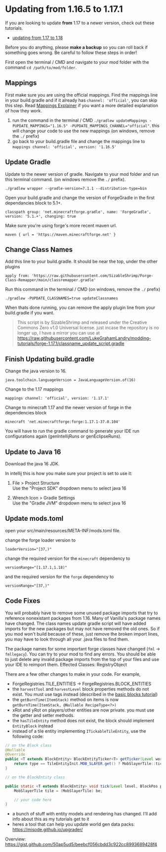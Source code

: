 # Updating from 1.16.5 to 1.17.1

If you are looking to update **from** 1.17 to a newer version, check out these tutorials.

- [updating from 1.17 to 1.18](/o18/updating)

Before you do anything, please **make a backup** so you can roll back if something goes wrong. Be careful to follow these steps in order!  

First open the terminal / CMD and navigate to your mod folder with the command `cd /path/to/mod/folder`. 

## Mappings

First make sure you are using the official mappings. Find the mappings line in your build.gradle and if it already has `channel: 'official'`, you can skip this step. Read [Mappings Explainer](http://blog.minecraftforge.net/personal/sciwhiz12/what-are-mappings/) if you want a more detailed explanation of how they work.

1. run the command in the terminal / CMD `./gradlew updateMappings -PUPDATE_MAPPINGS="1.16.5" -PUPDATE_MAPPINGS_CHANNEL="official"`. this will change your code to use the new mappings (on windows, remove the `./` prefix)
2. go back to your build.gradle file and change the mappings line to `mappings channel: 'official', version: '1.16.5'`

## Update Gradle

Update to the newer version of gradle. Navigate to your mod folder and run this terminal command. (on windows remove the `./` prefix).

```
./gradlew wrapper --gradle-version=7.1.1 --distribution-type=bin
```

Open your build.gradle and change the version of ForgeGradle in the first dependancies block to 5.1+.

```
classpath group: 'net.minecraftforge.gradle', name: 'ForgeGradle', version: '5.1.+', changing: true
```

Make sure you're using forge's more recent maven url.

```
maven { url = 'https://maven.minecraftforge.net' }
```

## Change Class Names

Add this line to your build.gradle. It should be near the top, under the other plugins
```
apply from: 'https://raw.githubusercontent.com/SizableShrimp/Forge-Class-Remapper/main/classremapper.gradle'
```

Run this command in the terminal / CMD (on windows, remove the `./` prefix)
```
./gradlew -PUPDATE_CLASSNAMES=true updateClassnames
```

When thats done running, you can remove the apply plugin line from your build.gradle if you want.  

> This script is by SizableShrimp and released under the Creative Commons Zero v1.0 Universal license. just incase the repository is no longer up, I have a mirror you can use at https://raw.githubusercontent.com/LukeGrahamLandry/modding-tutorials/forge-1.17.1/classname_update_script.gradle

## Finish Updating build.gradle 

Change the java version to 16.

```
java.toolchain.languageVersion = JavaLanguageVersion.of(16)
```

Change to the 1.17 mappings

```
mappings channel: 'official', version: '1.17.1'
```

Change to minecraft 1.17 and the newer version of forge in the dependencies block 

```
minecraft 'net.minecraftforge:forge:1.17.1-37.0.104'
``` 

You will have to run the gradle command to generate your IDE run configurations again (genIntellijRuns or genEclipseRuns).

## Update to Java 16

Download the java 16 JDK. 

In intellij this is how you make sure your project is set to use it:

1. File > Project Structure  
    Use the "Project SDK" dropdown menu to select java 16

2. Wrench Icon > Gradle Settings  
    Use the "Gradle JVM" dropdown menu to select java 16

## Update mods.toml

open your src/main/resources/META-INF/mods.toml file.  

change the forge loader version to  

    loaderVersion="[37,)" 

change the required version for the `minecraft` dependency to  

    versionRange="[1.17.1,1.18)"

and the required version for the `forge` dependency to  

    versionRange="[37,)"

## Code Fixes

You will probably have to remove some unused package imports that try to reference nonexistant packages from 1.16. Many of Vanilla's package names have changed. The class names update gradle script will have added imports for the new packages but may not have removed the old ones. So if you mod won't build because of these, just remove the broken import lines, you may have to look through all your .java files to find them.

The package names for some important forge classes have changed (`fml` -> `fmllegacy`). You can try to your mod to find any errors. You should be able to just delete any invalid package imports from the top of your files and use your IDE to reimport them. Effected Classes: RegistryObject

There are a few other changes to make in your code. For example,

- ForgeRegistries.TILE_ENTITIES -> ForgeRegistries.BLOCK_ENTITIES
- the `harvestTool` and `harvestLevel` block properties methods do not exist. You must use tags instead (described in the [basic blocks tutorial](basic-blocks))
- the `getBurnTime(ItemStack)` method on items is now `getBurnTime(ItemStack, @Nullable RecipeType<?>)`
- xRot and yRot on players/other entities are now private. you must use the getter and setter methods. 
- the `hasTileEntity` method does not exist, the block should implement `EntityBlock` instead
- instead of a tile entity implementing `ITickableTileEntity`, use the following code:

```java
// on the Block class
@Nullable
@Override
public <T extends BlockEntity> BlockEntityTicker<T> getTicker(Level world, BlockState state, BlockEntityType<T> type) {
    return type == TileEntityInit.MOB_SLAYER.get() ? MobSlayerTile::tick : null;
}

// on the BlockEntity class

public static <T extends BlockEntity> void tick(Level level, BlockPos pos, BlockState state, T be) {
    MobSlayerTile tile = (MobSlayerTile) be;

    // your code here
}
```

- a bunch of stuff with entity models and rendering has changed. I'll add info about this as my tutorials get to it
- heres a tool that can help you update world gen data packs: https://misode.github.io/upgrader/

Overview: https://gist.github.com/50ap5ud5/beebcf056cbdd3c922cc8993689428f4 
